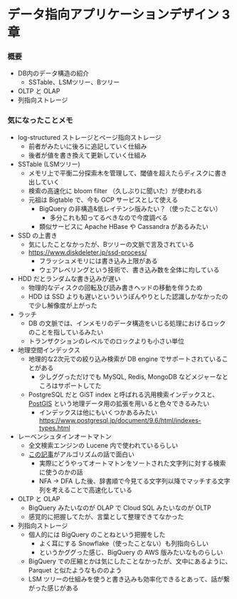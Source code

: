 # データ指向アプリケーションデザイン 3章

### 概要
- DB内のデータ構造の紹介
  - SSTable、LSMツリー、Bツリー
- OLTP と OLAP
- 列指向ストレージ

### 気になったことメモ
- log-structured ストレージとページ指向ストレージ
  - 前者がみたいに後ろに追記していく仕組み
  - 後者が値を書き換えて更新していく仕組み
- SSTable (LSMツリー)
  - メモリ上で平衡二分探索木を管理して、閾値を超えたらディスクに書き出していく
  - 検索の高速化に bloom filter （久しぶりに聞いた）が使われる
  - 元祖は Bigtable で、今も GCP サービスとして使える
    - BigQuery の非構造&低レイテンシ版みたい？（使ったことない）
      - 多分これも知ってるべきなので今度調べる
    - 類似サービスに Apache HBase や Cassandra があるみたい
- SSD の上書き
  - 気にしたことなかったが、Bツリーの文脈で言及されている
  - https://www.diskdeleter.jp/ssd-process/
    - フラッシュメモリには書き込み上限がある
    - ウェアレベリングという技術で、書き込み数を全体に均している
- HDD だとランダムな書き込みが遅い
  - 物理的なディスクの回転及び読み書きヘッドの移動を伴うため
  - HDD は SSD よりも遅いといういうぼんやりとした認識しかなかったので少し解像度が上がった
- ラッチ
  - DB の文脈では、インメモリのデータ構造をいじる処理におけるロックのことを指しているみたい
  - トランザクションのレベルでのロックよりも小さい単位
- 地理空間インデックス
  - 地理的な2次元での絞り込み検索が DB engine でサポートされていることがある
    - 少しググっただけでも MySQL, Redis, MongoDB などメジャーなところはサポートしてた
  - PostgreSQL だと GiST index と呼ばれる汎用検索インデックスと、[PostGIS](https://postgis.net/) という地理データ用の拡張を用いると色々できるみたい
    - インデックスは他にもいくつかあるみたい https://www.postgresql.jp/document/9.6/html/indexes-types.html
- レーベンシュタインオートマトン 
  - 全文検索エンジンの Lucene 内で使われているらしい
  - [この記事](http://blog.notdot.net/2010/07/Damn-Cool-Algorithms-Levenshtein-Automata)がアルゴリズムの話で面白い
    - 実際にどうやってオートマトンをソートされた文字列に対する検索に使うのかの話
    - NFA -> DFA した後、辞書順で今見てる文字列以降でマッチする文字列を考えることで高速化している
- OLTP と OLAP
  - BigQuery みたいなのが OLAP で Cloud SQL みたいなのが OLTP
  - 感覚的に把握してたが、言葉として整理できてなかった
- 列指向ストレージ
  - 個人的には BigQuery のことねという把握をした
    - よく耳にする Snowflake（使ったことない）も列指向らしい
    - というかググった感じ、BigQuery の AWS 版みたいなものらしい
  - BigQuery での圧縮とかは気にしたことなかったが、文中にあるように、Parquet と似たようなもののよう
  - LSM ツリーの仕組みを使うと書き込みも効率化できるとあって、話が繋がった感じがある